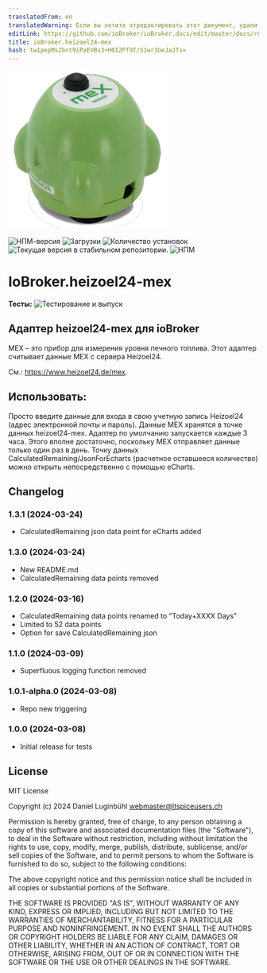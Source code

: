```yaml
---
translatedFrom: en
translatedWarning: Если вы хотите отредактировать этот документ, удалите поле «translatedFrom», в противном случае этот документ будет снова автоматически переведен
editLink: https://github.com/ioBroker/ioBroker.docs/edit/master/docs/ru/adapterref/iobroker.heizoel24-mex/README.md
title: ioBroker.heizoel24-mex
hash: tw1pepMs2bnt9iPaEVBs3+H0IZPf9T/S1wr3GeJaJTs=
---
```

![Логотип](../../../en/adapterref/iobroker.heizoel24-mex/admin/heizoel24-mex.png)

![НПМ-версия](https://img.shields.io/npm/v/iobroker.heizoel24-mex.svg)
![Загрузки](https://img.shields.io/npm/dm/iobroker.heizoel24-mex.svg)
![Количество установок](https://iobroker.live/badges/heizoel24-mex-installed.svg)
![Текущая версия в стабильном репозитории.](https://iobroker.live/badges/heizoel24-mex-stable.svg)
![НПМ](https://nodei.co/npm/iobroker.heizoel24-mex.png?downloads=true)

# IoBroker.heizoel24-mex
**Тесты:** ![Тестирование и выпуск](https://github.com/ltspicer/ioBroker.heizoel24-mex/workflows/Test%20and%20Release/badge.svg)

## Адаптер heizoel24-mex для ioBroker
MEX – это прибор для измерения уровня печного топлива. Этот адаптер считывает данные MEX с сервера Heizoel24.

См.: https://www.heizoel24.de/mex.

## Использовать:
Просто введите данные для входа в свою учетную запись Heizoel24 (адрес электронной почты и пароль).
Данные MEX хранятся в точке данных heizoel24-mex.
Адаптер по умолчанию запускается каждые 3 часа. Этого вполне достаточно, поскольку MEX отправляет данные только один раз в день.
Точку данных CalculatedRemaining/JsonForEcharts (расчетное оставшееся количество) можно открыть непосредственно с помощью eCharts.

## Changelog

<!--
    Placeholder for the next version (at the beginning of the line):
    ### **WORK IN PROGRESS**
-->
### 1.3.1 (2024-03-24)

- CalculatedRemaining json data point for eCharts added

### 1.3.0 (2024-03-24)

- New README.md
- CalculatedRemaining data points removed

### 1.2.0 (2024-03-16)

- CalculatedRemaining data points renamed to "Today+XXXX Days"
- Limited to 52 data points
- Option for save CalculatedRemaining json

### 1.1.0 (2024-03-09)

- Superfluous logging function removed

### 1.0.1-alpha.0 (2024-03-08)

- Repo new triggering

### 1.0.0 (2024-03-08)

- Initial release for tests

## License
MIT License

Copyright (c) 2024 Daniel Luginbühl <webmaster@ltspiceusers.ch>

Permission is hereby granted, free of charge, to any person obtaining a copy
of this software and associated documentation files (the "Software"), to deal
in the Software without restriction, including without limitation the rights
to use, copy, modify, merge, publish, distribute, sublicense, and/or sell
copies of the Software, and to permit persons to whom the Software is
furnished to do so, subject to the following conditions:

The above copyright notice and this permission notice shall be included in all
copies or substantial portions of the Software.

THE SOFTWARE IS PROVIDED "AS IS", WITHOUT WARRANTY OF ANY KIND, EXPRESS OR
IMPLIED, INCLUDING BUT NOT LIMITED TO THE WARRANTIES OF MERCHANTABILITY,
FITNESS FOR A PARTICULAR PURPOSE AND NONINFRINGEMENT. IN NO EVENT SHALL THE
AUTHORS OR COPYRIGHT HOLDERS BE LIABLE FOR ANY CLAIM, DAMAGES OR OTHER
LIABILITY, WHETHER IN AN ACTION OF CONTRACT, TORT OR OTHERWISE, ARISING FROM,
OUT OF OR IN CONNECTION WITH THE SOFTWARE OR THE USE OR OTHER DEALINGS IN THE
SOFTWARE.
